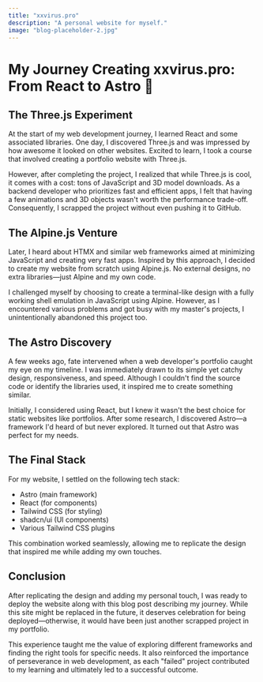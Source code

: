 ```yaml
---
title: "xxvirus.pro"
description: "A personal website for myself."
image: "blog-placeholder-2.jpg"
---
```


# My Journey Creating xxvirus.pro: From React to Astro 🚀

## The Three.js Experiment

At the start of my web development journey, I learned React and some associated libraries. One day, I discovered Three.js and was impressed by how awesome it looked on other websites. Excited to learn, I took a course that involved creating a portfolio website with Three.js.

However, after completing the project, I realized that while Three.js is cool, it comes with a cost: tons of JavaScript and 3D model downloads. As a backend developer who prioritizes fast and efficient apps, I felt that having a few animations and 3D objects wasn't worth the performance trade-off. Consequently, I scrapped the project without even pushing it to GitHub.

## The Alpine.js Venture

Later, I heard about HTMX and similar web frameworks aimed at minimizing JavaScript and creating very fast apps. Inspired by this approach, I decided to create my website from scratch using Alpine.js. No external designs, no extra libraries—just Alpine and my own code.

I challenged myself by choosing to create a terminal-like design with a fully working shell emulation in JavaScript using Alpine. However, as I encountered various problems and got busy with my master's projects, I unintentionally abandoned this project too.

## The Astro Discovery

A few weeks ago, fate intervened when a web developer's portfolio caught my eye on my timeline. I was immediately drawn to its simple yet catchy design, responsiveness, and speed. Although I couldn't find the source code or identify the libraries used, it inspired me to create something similar.

Initially, I considered using React, but I knew it wasn't the best choice for static websites like portfolios. After some research, I discovered Astro—a framework I'd heard of but never explored. It turned out that Astro was perfect for my needs.

## The Final Stack

For my website, I settled on the following tech stack:

- Astro (main framework)
- React (for components)
- Tailwind CSS (for styling)
- shadcn/ui (UI components)
- Various Tailwind CSS plugins

This combination worked seamlessly, allowing me to replicate the design that inspired me while adding my own touches.

## Conclusion

After replicating the design and adding my personal touch, I was ready to deploy the website along with this blog post describing my journey. While this site might be replaced in the future, it deserves celebration for being deployed—otherwise, it would have been just another scrapped project in my portfolio.

This experience taught me the value of exploring different frameworks and finding the right tools for specific needs. It also reinforced the importance of perseverance in web development, as each "failed" project contributed to my learning and ultimately led to a successful outcome.
